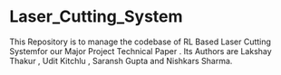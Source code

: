 # Laser_Cutting_System
This Repository is to manage the codebase of RL Based Laser Cutting Systemfor our Major Project Technical Paper . Its Authors are Lakshay Thakur , Udit Kitchlu , Saransh Gupta and Nishkars Sharma.
